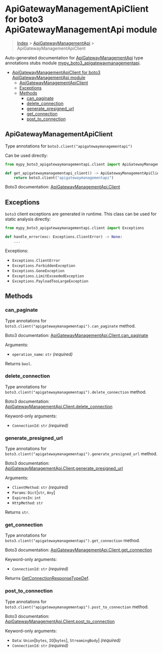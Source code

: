# ApiGatewayManagementApiClient for boto3 ApiGatewayManagementApi module

> [Index](..) > [ApiGatewayManagementApi](.) > ApiGatewayManagementApiClient

Auto-generated documentation for
[ApiGatewayManagementApi](https://boto3.amazonaws.com/v1/documentation/api/latest/reference/services/apigatewaymanagementapi.html#ApiGatewayManagementApi)
type annotations stubs module
[mypy_boto3_apigatewaymanagementapi](https://pypi.org/project/mypy-boto3-apigatewaymanagementapi/).

- [ApiGatewayManagementApiClient for boto3 ApiGatewayManagementApi module](#apigatewaymanagementapiclient-for-boto3-apigatewaymanagementapi-module)
  - [ApiGatewayManagementApiClient](#apigatewaymanagementapiclient)
  - [Exceptions](#exceptions)
  - [Methods](#methods)
    - [can_paginate](#can_paginate)
    - [delete_connection](#delete_connection)
    - [generate_presigned_url](#generate_presigned_url)
    - [get_connection](#get_connection)
    - [post_to_connection](#post_to_connection)

## ApiGatewayManagementApiClient

Type annotations for `boto3.client("apigatewaymanagementapi")`

Can be used directly:

```python
from mypy_boto3_apigatewaymanagementapi.client import ApiGatewayManagementApiClient

def get_apigatewaymanagementapi_client() -> ApiGatewayManagementApiClient:
    return boto3.client("apigatewaymanagementapi")
```

Boto3 documentation:
[ApiGatewayManagementApi.Client](https://boto3.amazonaws.com/v1/documentation/api/latest/reference/services/apigatewaymanagementapi.html#ApiGatewayManagementApi.Client)

## Exceptions

`boto3` client exceptions are generated in runtime. This class can be used for
static analysis directly:

```python
from mypy_boto3_apigatewaymanagementapi.client import Exceptions

def handle_error(exc: Exceptions.ClientError) -> None:
    ...
```

Exceptions:

- `Exceptions.ClientError`
- `Exceptions.ForbiddenException`
- `Exceptions.GoneException`
- `Exceptions.LimitExceededException`
- `Exceptions.PayloadTooLargeException`

## Methods

### can_paginate

Type annotations for `boto3.client("apigatewaymanagementapi").can_paginate`
method.

Boto3 documentation:
[ApiGatewayManagementApi.Client.can_paginate](https://boto3.amazonaws.com/v1/documentation/api/latest/reference/services/apigatewaymanagementapi.html#ApiGatewayManagementApi.Client.can_paginate)

Arguments:

- `operation_name`: `str` *(required)*

Returns `bool`.

### delete_connection

Type annotations for
`boto3.client("apigatewaymanagementapi").delete_connection` method.

Boto3 documentation:
[ApiGatewayManagementApi.Client.delete_connection](https://boto3.amazonaws.com/v1/documentation/api/latest/reference/services/apigatewaymanagementapi.html#ApiGatewayManagementApi.Client.delete_connection)

Keyword-only arguments:

- `ConnectionId`: `str` *(required)*

### generate_presigned_url

Type annotations for
`boto3.client("apigatewaymanagementapi").generate_presigned_url` method.

Boto3 documentation:
[ApiGatewayManagementApi.Client.generate_presigned_url](https://boto3.amazonaws.com/v1/documentation/api/latest/reference/services/apigatewaymanagementapi.html#ApiGatewayManagementApi.Client.generate_presigned_url)

Arguments:

- `ClientMethod`: `str` *(required)*
- `Params`: `Dict`\[`str`, `Any`\]
- `ExpiresIn`: `int`
- `HttpMethod`: `str`

Returns `str`.

### get_connection

Type annotations for `boto3.client("apigatewaymanagementapi").get_connection`
method.

Boto3 documentation:
[ApiGatewayManagementApi.Client.get_connection](https://boto3.amazonaws.com/v1/documentation/api/latest/reference/services/apigatewaymanagementapi.html#ApiGatewayManagementApi.Client.get_connection)

Keyword-only arguments:

- `ConnectionId`: `str` *(required)*

Returns
[GetConnectionResponseTypeDef](./type_defs.md#getconnectionresponsetypedef).

### post_to_connection

Type annotations for
`boto3.client("apigatewaymanagementapi").post_to_connection` method.

Boto3 documentation:
[ApiGatewayManagementApi.Client.post_to_connection](https://boto3.amazonaws.com/v1/documentation/api/latest/reference/services/apigatewaymanagementapi.html#ApiGatewayManagementApi.Client.post_to_connection)

Keyword-only arguments:

- `Data`: `Union`\[`bytes`, `IO`\[`bytes`\], `StreamingBody`\] *(required)*
- `ConnectionId`: `str` *(required)*

